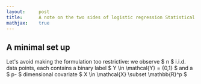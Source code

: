 ```yaml
---
layout:     post
title:      A note on the two sides of logistic regression Statistical vs Learning theoretical 
mathjax:    true
---
```


## A minimal set up
Let's avoid making the formulation too restrictive: we observe $ n $ i.i.d. data points, each contains a binary label $ Y \in \mathcal{Y} = \{0,1\} $ and a $ p- $ dimensional covariate $ X \in \mathcal{X} \subset \mathbb{R}^p $